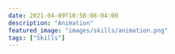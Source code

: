 ```yaml
---
date: 2021-04-09T10:58:08-04:00
description: "Animation"
featured_image: "images/skills/animation.png"
tags: ["Skills"]
---
```


